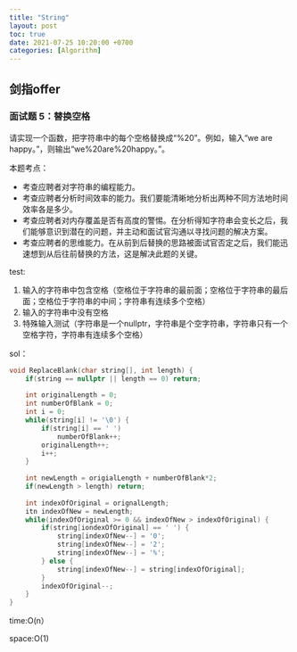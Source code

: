 ```yaml
---
title: "String"
layout: post
toc: true
date: 2021-07-25 10:20:00 +0700
categories: [Algorithm]
---
```






## 剑指offer

### 面试题 5：替换空格

请实现一个函数，把字符串中的每个空格替换成“%20”。例如，输入“we are happy。”，则输出“we%20are%20happy。”。

本题考点：

- 考查应聘者对字符串的编程能力。
- 考查应聘者分析时间效率的能力。我们要能清晰地分析出两种不同方法地时间效率各是多少。
- 考查应聘者对内存覆盖是否有高度的警惕。在分析得知字符串会变长之后，我们能够意识到潜在的问题，并主动和面试官沟通以寻找问题的解决方案。
- 考查应聘者的思维能力。在从前到后替换的思路被面试官否定之后，我们能迅速想到从后往前替换的方法，这是解决此题的关键。

test:

1. 输入的字符串中包含空格（空格位于字符串的最前面；空格位于字符串的最后面；空格位于字符串的中间；字符串有连续多个空格）
2. 输入的字符串中没有空格
3. 特殊输入测试（字符串是一个nullptr，字符串是个空字符串，字符串只有一个空格字符，字符串有连续多个空格）

sol：

```c++
void ReplaceBlank(char string[], int length) {
    if(string == nullptr || length == 0) return;
    
    int originalLength = 0;
    int numberOfBlank = 0;
    int i = 0;
    while(string[i] != '\0') {
        if(string[i] == ' ')
        	numberOfBlank++;
        originalLength++;
        i++;
    }
    
    int newLength = origialLength + numberOfBlank*2;
    if(newLength > length) return;
    
    int indexOfOriginal = orignalLength;
    itn indexOfNew = newLength;
    while(indexOfOriginal >= 0 && indexOfNew > indexOfOriginal) {
        if(string[iondexOfOriginal] == ' ') {
            string[indexOfNew--] = '0';
            string[indexOfNew--] = '2';
            string[indexOfNew--] = '%';
        } else {
            string[indexOfNew--] = string[indexOfOriginal];
        }
        indexOfOriginal--;
    }    
}
```

time:O(n）

space:O(1)